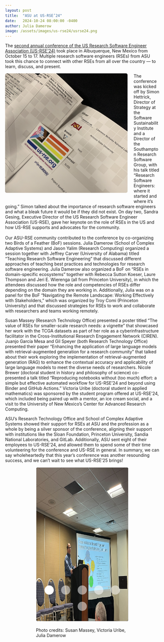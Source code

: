 ```yaml
---
layout: post
title:  "ASU at US-RSE’24"
date:   2024-10-24 08:00:00 -0400
author: Julia Damerow
image: /assets/images/us-rse24/usrse24.png
---
```


The [second annual conference of the US Research Software Engineer Association (US-RSE’24)](https://us-rse.org/usrse24) took place in Albuquerque, New Mexico from October 15 to 17. Multiple research software engineers (RSEs) from ASU took this chance to connect with other RSEs from all over the country — to learn, discuss, and present. 

<p>
<img src="/assets/images/us-rse24/program.png" style="border-radius: 5px; width:400px; margin-right: 20px; margin-bottom: 20px;float:left;"> 

The conference was kicked off by Simon Hettrick, Director of Strategy at the Software Sustainability Institute and a Director of the Southampton Research Software Group, with his talk titled “Research Software Engineers: where it started and where it’s going.” Simon talked about the importance of research software engineers and what a bleak future it would be if they did not exist. On day two, Sandra Gesing, Executive Director of the US Research Software Engineer Association (US-RSE), gave her keynote on the role of RSEs in the US and how US-RSE supports and advocates for the community.
<br> <br>
Our ASU-RSE community contributed to the conference by co-organizing two Birds of a Feather (BoF) sessions. Julia Damerow (School of Complex Adaptive Systems) and Jason Yalim (Research Computing) organized a session together with Jeffrey Carver (University of Alabama) titled “Teaching Research Software Engineering” that discussed different approaches of teaching best practices and technologies for research software engineering. Julia Damerow also organized a BoF on “RSEs in domain-specific ecosystems” together with Rebecca Sutton Koeser, Laure Thompson and Jeri E. Wierenga (all from Princeton University), in which the attendees discussed how the role and competencies of RSEs differ depending on the domain they are working in. Additionally, Julia was on a panel for the BoF “Navigating the Remote Landscape: Working Effectively with Stakeholders,” which was organized by Troy Comi (Princeton University) and that discussed strategies for RSEs to work and collaborate with researchers and teams working remotely. 
</p>

Susan Massey (Research Technology Office) presented a poster titled “The value of RSEs for smaller-scale research needs: a vignette” that showcased her work with the TCGA datasets as part of her role as a cyberinfrastructure facilitator in the Cross-Institutional Research Engagement Network (CIREN). Juanjo García Mesa and Gil Speyer (both Research Technology Office) presented their paper “Enhancing the application of large language models with retrieval-augmented generation for a research community” that talked about their work exploring the implementation of retrieval-augmented generation (RAG) to enhance the contextual accuracy and applicability of large language models to meet the diverse needs of researchers. Nicole Brewer (doctoral student in history and philosophy of science) co-presented a talk titled “Reproducing notebooks without (too much) effort: a simple but effective automated workflow for US-RSE’24 and beyond using Binder and GitHub Actions.” Victoria Uribe (doctoral student in applied mathematics) was sponsored by the student program offered at US-RSE’24, which included being paired up with a mentor, an ice cream social, and a visit to the University of New Mexico’s Center for Advanced Research Computing.

ASU’s Research Technology Office and School of Complex Adaptive Systems showed their support for RSEs at ASU and the profession as a whole by being a silver sponsor of the conference, aligning their support with institutions like the Sloan Foundation, Princeton University, Sandia National Laboratories, and GitLab. Additionally, ASU sent eight of their employees to US-RSE’24, and allowed them to spend some of their time volunteering for the conference and US-RSE in general. In summary, we can say wholeheartedly that this year’s conference was another resounding success, and we can’t wait to see what US-RSE’25 brings!


<div>
  <div class="carousel">
    <ul class="slides">
      <input type="radio" name="radio-buttons" id="img-1" checked />
      <li class="slide-container">
        <div class="slide-image">
          <img style="border-radius: 5px;" src="/assets/images/us-rse24/gil.jpg">
        </div>
        <div class="carousel-controls">
          <label for="img-4" class="prev-slide">
            <span>&lsaquo;</span>
          </label>
          <label for="img-2" class="next-slide">
            <span>&rsaquo;</span>
          </label>
        </div>
      </li>
      <input type="radio" name="radio-buttons" id="img-2" />
      <li class="slide-container">
        <div class="slide-image">
          <img style="border-radius: 5px;" src="/assets/images/us-rse24/julia.jpg">
        </div>
        <div class="carousel-controls">
          <label for="img-1" class="prev-slide">
            <span>&lsaquo;</span>
          </label>
          <label for="img-3" class="next-slide">
            <span>&rsaquo;</span>
          </label>
        </div>
      </li>
      <input type="radio" name="radio-buttons" id="img-3" />
      <li class="slide-container">
        <div class="slide-image">
          <img style="border-radius: 5px;" src="/assets/images/us-rse24/jason.jpg">
        </div>
        <div class="carousel-controls">
          <label for="img-2" class="prev-slide">
            <span>&lsaquo;</span>
          </label>
          <label for="img-4" class="next-slide">
            <span>&rsaquo;</span>
          </label>
        </div>
      </li>
      <input type="radio" name="radio-buttons" id="img-4" />
      <li class="slide-container">
        <div class="slide-image">
          <img style="border-radius: 5px;" src="/assets/images/us-rse24/juanjo.jpg">
        </div>
        <div class="carousel-controls">
          <label for="img-3" class="prev-slide">
            <span>&lsaquo;</span>
          </label>
          <label for="img-5" class="next-slide">
            <span>&rsaquo;</span>
          </label>
        </div>
      </li>
      <input type="radio" name="radio-buttons" id="img-5" />
      <li class="slide-container">
        <div class="slide-image">
          <img style="border-radius: 5px;" src="/assets/images/us-rse24/students.jpg">
        </div>
        <div class="carousel-controls">
          <label for="img-4" class="prev-slide">
            <span>&lsaquo;</span>
          </label>
          <label for="img-6" class="next-slide">
            <span>&rsaquo;</span>
          </label>
        </div>
      </li>
      <input type="radio" name="radio-buttons" id="img-6" />
      <li class="slide-container">
        <div class="slide-image">
          <img style="border-radius: 5px;" src="/assets/images/us-rse24/sponsors.png">
        </div>
        <div class="carousel-controls">
          <label for="img-5" class="prev-slide">
            <span>&lsaquo;</span>
          </label>
          <label for="img-1" class="next-slide">
            <span>&rsaquo;</span>
          </label>
        </div>
      </li>
      <div class="carousel-dots">
        <label for="img-1" class="carousel-dot" id="img-dot-1"></label>
        <label for="img-2" class="carousel-dot" id="img-dot-2"></label>
        <label for="img-3" class="carousel-dot" id="img-dot-3"></label>
        <label for="img-4" class="carousel-dot" id="img-dot-4"></label>
        <label for="img-5" class="carousel-dot" id="img-dot-5"></label>
        <label for="img-6" class="carousel-dot" id="img-dot-6"></label>
      </div>
    </ul>
    <p style="margin-top: 20px" class="small">Photo credits: Susan Massey, Victoria Uribe, Julia Damerow</p>
  </div>
  
</div>



<style>
.carousel {
    margin-left: 20%;
    margin-right: 20%;
}

ul.slides {
    display: block;
    position: relative;
    height: 500px;
    margin: 0;
    padding: 0;
    overflow: hidden;
    list-style: none;
    background-color: #111;
    text-align: center;
    border-radius: 5px;
    border: 1px #ddd solid;
}

.slides * {
    user-select: none;
    -ms-user-select: none;
    -moz-user-select: none;
    -khtml-user-select: none;
    -webkit-user-select: none;
    -webkit-touch-callout: none;
}

ul.slides input {
    display: none; 
}


.slide-container { 
    display: block; 
}

.slide-image {
    display: block;
    position: absolute;
    width: 100%;
    height: 100%;
    top: 0;
    opacity: 0;
    transition: all .7s ease-in-out;
}   

.slide-image img {
    width: auto;
    /*min-width: 100%;*/
    height: 100%;
}

.carousel-controls {
    position: absolute;
    top: 0;
    left: 0;
    right: 0;
    z-index: 999;
    font-size: 100px;
    line-height: 500px;
    color: #fff;
}

.carousel-controls label {
    display: none;
    position: absolute;
    padding: 0 20px;
    opacity: 0;
    transition: opacity .2s;
    cursor: pointer;
}

.slide-image:hover + .carousel-controls label{
    opacity: 0.5;
}

.carousel-controls label:hover {
    opacity: 1;
}

.carousel-controls .prev-slide {
    width: 49%;
    text-align: left;
    left: 0;
}

.carousel-controls .next-slide {
    width: 49%;
    text-align: right;
    right: 0;
}

.carousel-dots {
    position: absolute;
    left: 0;
    right: 0;
    bottom: 20px;
    z-index: 999;
    text-align: center;
}

.carousel-dots .carousel-dot {
    display: inline-block;
    width: 30px;
    height: 30px;
    border-radius: 50%;
    background-color: #fff;
    opacity: 0.5;
    margin: 10px;
}

input:checked + .slide-container .slide-image {
    opacity: 1;
    transform: scale(1);
    transition: opacity 1s ease-in-out;
}

input:checked + .slide-container .carousel-controls label {
     display: block; 
}

input#img-1:checked ~ .carousel-dots label#img-dot-1,
input#img-2:checked ~ .carousel-dots label#img-dot-2,
input#img-3:checked ~ .carousel-dots label#img-dot-3,
input#img-4:checked ~ .carousel-dots label#img-dot-4,
input#img-5:checked ~ .carousel-dots label#img-dot-5,
input#img-6:checked ~ .carousel-dots label#img-dot-6 {
	opacity: 1;
}


input:checked + .slide-container .nav label { display: block; }

</style>